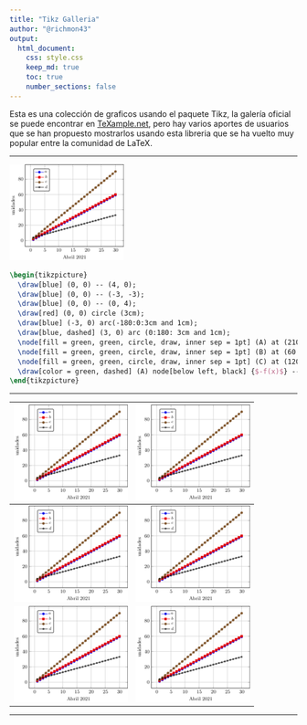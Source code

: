 ```yaml
---
title: "Tikz Galleria"
author: "@richmon43"
output:
  html_document:
    css: style.css
    keep_md: true
    toc: true
    number_sections: false
---
```


Esta es una colección de graficos usando el paquete Tikz, la galería oficial se puede encontrar en [TeXample.net](http://www.texample.net/tikz/examples/), pero hay varios aportes de usuarios que se han propuesto mostrarlos usando esta libreria que se ha vuelto muy popular entre la comunidad de LaTeX.

****

![](./tikz/fig02d.png)


```tex
\begin{tikzpicture}
  \draw[blue] (0, 0) -- (4, 0);
  \draw[blue] (0, 0) -- (-3, -3);
  \draw[blue] (0, 0) -- (0, 4);
  \draw[red] (0, 0) circle (3cm);
  \draw[blue] (-3, 0) arc(-180:0:3cm and 1cm);
  \draw[blue, dashed] (3, 0) arc (0:180: 3cm and 1cm);
  \node[fill = green, green, circle, draw, inner sep = 1pt] (A) at (210:3) {};
  \node[fill = green, green, circle, draw, inner sep = 1pt] (B) at (60:3) {};
  \node[fill = green, green, circle, draw, inner sep = 1pt] (C) at (120:3cm and 1cm) {};
  \draw[color = green, dashed] (A) node[below left, black] {$-f(x)$} -- (B) node[right, black] {$f(x)$} -- (C) node[above, black] {$g(x)$};
\end{tikzpicture}
```
****

| [![fig02.tikz](./tikz/fig02d.png)](https://github.com/richmon43/ejemplosTikz/blob/master/tikz/fig01.tikz) | [![fig02.tikz](./tikz/fig02d.png)](https://github.com/richmon43/ejemplosTikz/blob/master/tikz/fig01.tikz) |
| ------------------------------------ | ------------------------------------ |
| [![fig02.tikz](./tikz/fig02d.png)](https://github.com/richmon43/ejemplosTikz/blob/master/tikz/fig01.tikz) | [![fig02.tikz](./tikz/fig02d.png)](https://github.com/richmon43/ejemplosTikz/blob/master/tikz/fig01.tikz) |
| [![fig02.tikz](./tikz/fig02d.png)](https://github.com/richmon43/ejemplosTikz/blob/master/tikz/fig01.tikz) | [![fig02.tikz](./tikz/fig02d.png)](https://github.com/richmon43/ejemplosTikz/blob/master/tikz/fig01.tikz) |

****

